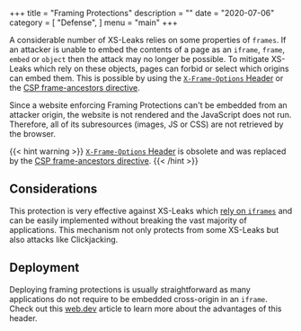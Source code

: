 +++
title = "Framing Protections"
description = ""
date = "2020-07-06"
category = [
    "Defense",
]
menu = "main"
+++

A considerable number of XS-Leaks relies on some properties of `frames`. If an attacker is unable to embed the contents of a page as an `iframe`, `frame`, `embed` or `object` then the attack may no longer be possible. To mitigate XS-Leaks which rely on these objects, pages can forbid or select which origins can embed them. This is possible by using the [`X-Frame-Options` Header](https://developer.mozilla.org/en-US/docs/Web/HTTP/Headers/X-Frame-Options) or the [CSP frame-ancestors directive](https://developer.mozilla.org/en-US/docs/Web/HTTP/Headers/Content-Security-Policy/frame-ancestors).

Since a website enforcing Framing Protections can't be embedded from an attacker origin, the website is not rendered and the JavaScript does not run. Therefore, all of its subresources (images, JS or CSS) are not retrieved by the browser.

{{< hint warning >}}
[`X-Frame-Options` Header](https://developer.mozilla.org/en-US/docs/Web/HTTP/Headers/X-Frame-Options) is obsolete and was replaced by the [CSP frame-ancestors directive](https://developer.mozilla.org/en-US/docs/Web/HTTP/Headers/Content-Security-Policy/frame-ancestors).
{{< /hint >}}

## Considerations

This protection is very effective against XS-Leaks which [rely on `iframes`](../../../../category/iframes/) and can be easily implemented without breaking the vast majority of applications. This mechanism not only protects from some XS-Leaks but also attacks like Clickjacking.

## Deployment

Deploying framing protections is usually straightforward as many applications do not require to be embedded cross-origin in an `iframe`. Check out this [web.dev](https://web.dev/same-origin-policy/) article to learn more about the advantages of this header.